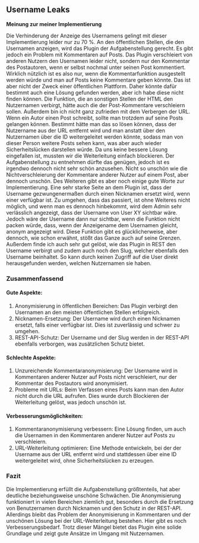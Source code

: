 ## Username Leaks
**Meinung zur meiner Implementierung**

Die Verhinderung der Anzeige des Usernamens gelingt mit dieser Implementierung leider nur zu 70 %. An den öffentlichen Stellen, die den Usernamen anzeigen, wird das Plugin der Aufgabenstellung gerecht. Es gibt jedoch ein Problem mit Kommentaren auf Posts. Das Plugin verschleiert von anderen Nutzern den Usernamen leider nicht, sondern nur den Kommentar des Postautoren, wenn er selbst nochmal unter seinen Post kommentiert. Wirklich nützlich ist es also nur, wenn die Kommentarfunktion ausgestellt werden würde und man auf Posts keine Kommentare geben könnte. Das ist aber nicht der Zweck einer öffentlichen Plattform. Daher könnte dafür bestimmt auch eine Lösung gefunden werden, aber ich habe diese nicht finden können. Die Funktion, die an sonstigen Stellen der HTML den Nutzernamen verbirgt, hätte auch die der Post-Kommentare verschleiern sollen. Außerdem bin ich nicht ganz zufrieden mit dem Verbergen der URL. Wenn ein Autor einen Post schreibt, sollte man trotzdem auf seine Posts gelangen können. Bestimmt hätte man das so lösen können, dass der Nutzername aus der URL entfernt wird und man anstatt über den Nutzernamen über die ID weitergeleitet werden könnte, sodass man von dieser Person weitere Posts sehen kann, was aber auch wieder Sicherheitslücken darstellen würde. Da uns keine bessere Lösung eingefallen ist, mussten wir die Weiterleitung einfach blockieren. Der Aufgabenstellung zu entnehmen dürfte das genügen, jedoch ist es irgendwo dennoch nicht sehr schön anzusehen. Nicht so unschön wie die Nichtverschleierung der Kommentare anderer Nutzer auf einem Post, aber dennoch unschön. Des Weiteren gibt es aber noch einige gute Worte zur Implementierung. Eine sehr starke Seite an dem Plugin ist, dass der Username gezwungenermaßen durch einen Nicknamen ersetzt wird, wenn einer verfügbar ist. Zu umgehen, dass das passiert, ist ohne Weiteres nicht möglich, und wenn man es dennoch hinbekommt, wird dem Admin sehr verlässlich angezeigt, dass der Username von User XY sichtbar wäre. Jedoch wäre der Username dann nur sichtbar, wenn die Funktion nicht packen würde, dass, wenn der Anzeigename dem Usernamen gleicht, anonym angezeigt wird. Diese Funktion gibt es glücklicherweise, aber dennoch, wie schon erwähnt, stößt das Ganze auch auf seine Grenzen. Außerdem finde ich auch sehr gut gelöst, wie das Plugin in REST den Username verbirgt und zudem auch noch den Slug, welcher ebenfalls den Username beinhaltet. So kann durch keinen Zugriff auf die User direkt herausgefunden werden, welchen Nutzernamen sie haben.

### Zusammenfassend
#### Gute Aspekte:

1. Anonymisierung in öffentlichen Bereichen: Das Plugin verbirgt den Usernamen an den meisten öffentlichen Stellen erfolgreich.
2. Nicknamen-Ersetzung: Der Username wird durch einen Nicknamen ersetzt, falls einer verfügbar ist. Dies ist zuverlässig und schwer zu umgehen.
3. REST-API-Schutz: Der Username und der Slug werden in der REST-API ebenfalls verborgen, was zusätzlichen Schutz bietet.

#### Schlechte Aspekte:

1. Unzureichende Kommentaranonymisierung: Der Username wird in Kommentaren anderer Nutzer auf Posts nicht verschleiert, nur der Kommentar des Postautors wird anonymisiert.
2. Probleme mit URLs: Beim Verfassen eines Posts kann man den Autor nicht durch die URL aufrufen. Dies wurde durch Blockieren der Weiterleitung gelöst, was jedoch unschön ist.

#### Verbesserungsmöglichkeiten:

1. Kommentaranonymisierung verbessern: Eine Lösung finden, um auch die Usernamen in den Kommentaren anderer Nutzer auf Posts zu verschleiern.
2. URL-Weiterleitung optimieren: Eine Methode entwickeln, bei der der Username aus der URL entfernt wird und stattdessen über eine ID weitergeleitet wird, ohne Sicherheitslücken zu erzeugen.

### Fazit
Die Implementierung erfüllt die Aufgabenstellung größtenteils, hat aber deutliche beziehungsweise unschöne Schwächen. Die Anonymisierung funktioniert in vielen Bereichen ziemlich gut, besonders durch die Ersetzung von Benutzernamen durch Nicknamen und den Schutz in der REST-API. Allerdings bleibt das Problem der Anonymisierung in Kommentaren und der unschönen Lösung bei der URL-Weiterleitung bestehen. Hier gibt es noch Verbesserungsbedarf. Trotz dieser Mängel bietet das Plugin eine solide Grundlage und zeigt gute Ansätze im Umgang mit Nutzernamen.